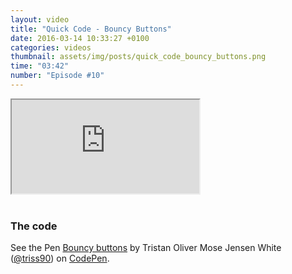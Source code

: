 ```yaml
---
layout: video
title: "Quick Code - Bouncy Buttons"
date: 2016-03-14 10:33:27 +0100
categories: videos
thumbnail: assets/img/posts/quick_code_bouncy_buttons.png
time: "03:42"
number: "Episode #10"
---
```


<div class="responsive-video">
   <iframe src="https://www.youtube.com/embed/8IBHP8wXSwI"></iframe>
</div>

<br>

### The code

<p data-height="268" data-theme-id="16012" data-slug-hash="rObrNK" data-default-tab="result" data-user="triss90" class='codepen'>See the Pen <a href='http://codepen.io/triss90/pen/rObrNK/'>Bouncy buttons</a> by Tristan Oliver Mose Jensen White (<a href='http://codepen.io/triss90'>@triss90</a>) on <a href='http://codepen.io'>CodePen</a>.</p>
<script async src="//assets.codepen.io/assets/embed/ei.js"></script>
